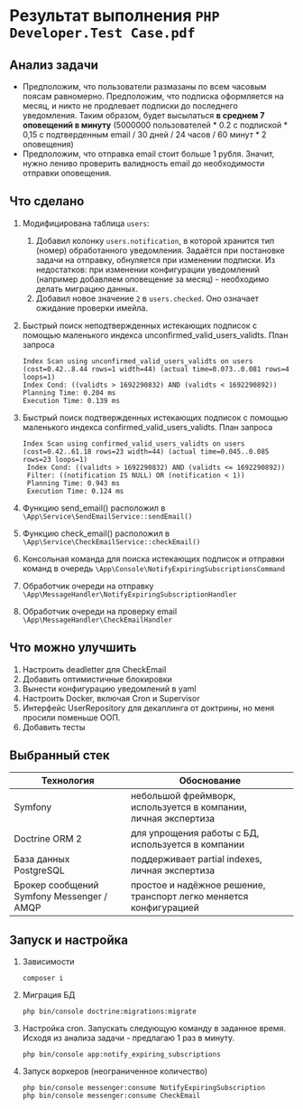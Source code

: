 # Результат выполнения `PHP Developer.Test Case.pdf`

## Анализ задачи

- Предположим, что пользователи размазаны по всем часовым поясам равномерно. 
  Предположим, что подписка оформляется на месяц, и никто не продлевает подписки до последнего уведомления.
  Таким образом, будет высылаться **в среднем 7 оповещений в минуту** (5000000 пользователей * 0.2 с подпиской * 0,15 с подтверденным email / 30 дней / 24 часов / 60 минут * 2 оповещения)
- Предположим, что отправка email стоит больше 1 рубля. Значит, нужно лениво проверить валидность email до необходимости отправки оповещения.


## Что сделано

1. Модифицирована таблица `users`: 
   1. Добавил колонку `users.notification`, в которой хранится тип (номер) обработанного уведомления. 
      Задаётся при постановке задачи на отправку, обнуляется при изменении подписки.
      Из недостатков: при изменении конфигурации уведомлений (например добавляем оповещение за месяц) - необходимо делать миграцию данных.
   2. Добавил новое значение `2` в `users.checked`. Оно означает ожидание проверки имейла.

2. Быстрый поиск неподтвержденных истекающих подписок с помощью маленького индекса unconfirmed_valid_users_validts.
   План запроса
   ```
   Index Scan using unconfirmed_valid_users_validts on users  (cost=0.42..8.44 rows=1 width=44) (actual time=0.073..0.081 rows=4 loops=1)
   Index Cond: ((validts > 1692290832) AND (validts < 1692290892))
   Planning Time: 0.204 ms
   Execution Time: 0.139 ms
   ```
3. Быстрый поиск подтвержденных истекающих подписок с помощью маленького индекса confirmed_valid_users_validts.
   План запроса
   ```
   Index Scan using confirmed_valid_users_validts on users  (cost=0.42..61.18 rows=23 width=44) (actual time=0.045..0.085 rows=23 loops=1)
    Index Cond: ((validts > 1692290832) AND (validts <= 1692290892))
    Filter: ((notification IS NULL) OR (notification < 1))
    Planning Time: 0.943 ms
    Execution Time: 0.124 ms
   ```
4. Функцию send_email() расположил в `\App\Service\SendEmailService::sendEmail()`
5. Функцию check_email() расположил в `\App\Service\CheckEmailService::checkEmail()`
6. Консольная команда для поиска истекающих подписок и отправки команд в очередь
   `\App\Console\NotifyExpiringSubscriptionsCommand`
7. Обработчик очереди на отправку `\App\MessageHandler\NotifyExpiringSubscriptionHandler`
8. Обработчик очереди на проверку email `\App\MessageHandler\CheckEmailHandler`

## Что можно улучшить
1. Настроить deadletter для CheckEmail
2. Добавить оптимистичные блокировки
3. Вынести конфигурацию уведомлений в yaml
4. Настроить Docker, включая Cron и Supervisor
5. Интерфейс UserRepository для декаплинга от доктрины, но меня просили поменьше ООП.
6. Добавить тесты

## Выбранный стек
| Технология                                | Обоснование                                                             |
|-------------------------------------------|-------------------------------------------------------------------------|
| Symfony                                   | небольшой фреймворк,<br/>используется в компании,<br/>личная экспертиза |
| Doctrine ORM 2                            | для упрощения работы с БД,<br/>используется в компании                  |
| База данных PostgreSQL                    | поддерживает partial indexes,<br/>личная экспертиза                     |
| Брокер сообщений Symfony Messenger / AMQP | простое и надёжное решение, транспорт легко меняется конфигурацией      |

## Запуск и настройка

1. Зависимости
   ```shell
   composer i
   ```

2. Миграция БД
   ```shell
   php bin/console doctrine:migrations:migrate
   ```

3. Настройка cron. Запускать следующую команду в заданное время. Исходя из анализа задачи - предлагаю 1 раз в минуту.
   ```shell
   php bin/console app:notify_expiring_subscriptions
   ```

4. Запуск воркеров (неограниченное количество)
   ```shell
   php bin/console messenger:consume NotifyExpiringSubscription
   php bin/console messenger:consume CheckEmail
   ```

